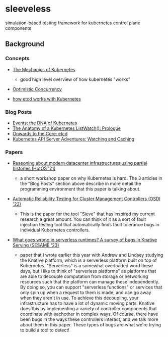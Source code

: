 # sleeveless
simulation-based testing framework for kubernetes control plane components

## Background
### Concepts
- [The Mechanics of Kubernetes](https://dominik-tornow.medium.com/the-mechanics-of-kubernetes-ac8112eaa302)
    - good high level overview of how kubernetes "works"

- [Optimistic Concurrency](https://www.learnsteps.com/what-is-optimistic-concurrency-how-does-is-it-help-to-scale-the-kubernetes-cluster/)
- [how etcd works with Kubernetes](https://learnk8s.io/etcd-kubernetes)

### Blog Posts
- [Events: the DNA of Kubernetes](https://www.mgasch.com/2018/08/k8sevents/#fn:8)
- [The Anatomy of a Kubernetes ListWatch(): Prologue](https://www.mgasch.com/2021/01/listwatch-prologue/#fnref:4)
- [Onwards to the Core: etcd](https://www.mgasch.com/2021/01/listwatch-part-1/)
- [Kubernetes API Server Adventures: Watching and Caching](https://danielmangum.com/posts/k8s-asa-watching-and-caching/)

### Papers
- [Reasoning about modern datacenter infrastructures using partial histories (HotOS '21)](https://sigops.org/s/conferences/hotos/2021/papers/hotos21-s11-sun.pdf)
    - a short workshop paper on why Kubernetes is hard. The 3 articles in the "Blog Posts" section above describe in more detail the programming environment that this paper is talking about.

- [Automatic Reliability Testing for Cluster Management Controllers (OSDI '22)](https://www.usenix.org/system/files/osdi22-sun.pdf)
    - This is the paper for the tool "Sieve" that has inspired my current research a great amount. You can think of it as a sort of fault injection testing tool that automatically finds fault tolerance bugs in individual Kubernetes controllers.

- [What goes wrong in serverless runtimes? A survey of bugs in Knative Serving (SESAME '23)](https://dl.acm.org/doi/abs/10.1145/3592533.3592806)
    - paper that I wrote earlier this year with Andrew and Lindsey studying the Knative platform, which is a serverless platform built on top of Kubernetes. "Serverless" is a somewhat overloaded word these days, but I like to think of "serverless platforms" as platforms that are able to decouple computation from storage or networking resources such that the platform can manage these independently. By doing so, you can support "serverless functions" or services that only spin up when a request to them is made, and can go away when they aren't in use. To achieve this decoupling, your infrastructure has to have a lot of dynamic moving parts. Knative does this by implementing a variety of controller components that coordinate with eachother in complex ways. Of course, there have been bugs in the ways these controllers interact, and we talk more about them in this paper. These types of bugs are what we're trying to build a tool to detect!



